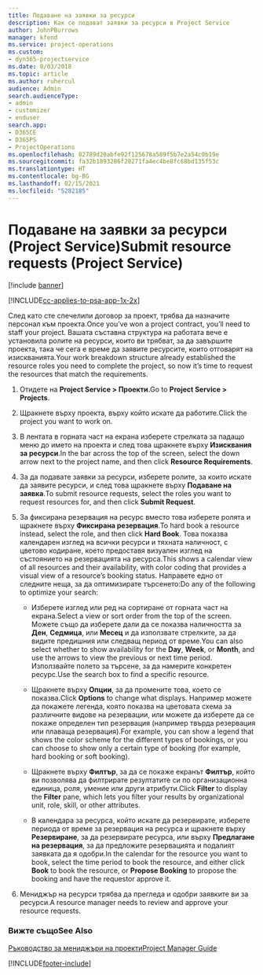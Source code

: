 ```yaml
---
title: Подаване на заявки за ресурси
description: Как се подават заявки за ресурси в Project Service
author: JohnPBurrows
manager: kfend
ms.service: project-operations
ms.custom:
- dyn365-projectservice
ms.date: 8/03/2018
ms.topic: article
ms.author: ruhercul
audience: Admin
search.audienceType:
- admin
- customizer
- enduser
search.app:
- D365CE
- D365PS
- ProjectOperations
ms.openlocfilehash: 82789d20abfe92f125678a589f5b7e2a54c0b19e
ms.sourcegitcommit: fa32b1893286f20271fa4ec4be8fc68bd135f53c
ms.translationtype: HT
ms.contentlocale: bg-BG
ms.lasthandoff: 02/15/2021
ms.locfileid: "5282185"
---
```

# <a name="submit-resource-requests-project-service"></a><span data-ttu-id="cbb8b-103">Подаване на заявки за ресурси (Project Service)</span><span class="sxs-lookup"><span data-stu-id="cbb8b-103">Submit resource requests (Project Service)</span></span>

[!include [banner](../includes/psa-now-project-operations.md)]

[!INCLUDE[cc-applies-to-psa-app-1x-2x](../includes/cc-applies-to-psa-app-1x-2x.md)]

<span data-ttu-id="cbb8b-104">След като сте спечелили договор за проект, трябва да назначите персонал към проекта.</span><span class="sxs-lookup"><span data-stu-id="cbb8b-104">Once you’ve won a project contract, you’ll need to staff your project.</span></span> <span data-ttu-id="cbb8b-105">Вашата съставна структура на работата вече е установила ролите на ресурси, които ви трябват, за да завършите проекта, така че сега е време да заявите ресурсите, които отговарят на изискванията.</span><span class="sxs-lookup"><span data-stu-id="cbb8b-105">Your work breakdown structure already established the resource roles you need to complete the project, so now it’s time to request the resources that match the requirements.</span></span>  
  
1.  <span data-ttu-id="cbb8b-106">Отидете на **Project Service > Проекти**.</span><span class="sxs-lookup"><span data-stu-id="cbb8b-106">Go to **Project Service > Projects**.</span></span>  
  
2.  <span data-ttu-id="cbb8b-107">Щракнете върху проекта, върху който искате да работите.</span><span class="sxs-lookup"><span data-stu-id="cbb8b-107">Click the project you want to work on.</span></span>  
  
3.  <span data-ttu-id="cbb8b-108">В лентата в горната част на екрана изберете стрелката за падащо меню до името на проекта и след това щракнете върху **Изисквания за ресурси**.</span><span class="sxs-lookup"><span data-stu-id="cbb8b-108">In the bar across the top of the screen, select the down arrow next to the project name, and then click **Resource Requirements**.</span></span>  
  
4.  <span data-ttu-id="cbb8b-109">За да подавате заявки за ресурси, изберете ролите, за които искате да заявите ресурси, и след това щракнете върху **Подаване на заявка**.</span><span class="sxs-lookup"><span data-stu-id="cbb8b-109">To submit resource requests, select the roles you want to request resources for, and then click **Submit Request**.</span></span>  
  
5.  <span data-ttu-id="cbb8b-110">За фиксирана резервация на ресурс вместо това изберете ролята и щракнете върху **Фиксирана резервация**.</span><span class="sxs-lookup"><span data-stu-id="cbb8b-110">To hard book a resource instead, select the role, and then click **Hard Book**.</span></span> <span data-ttu-id="cbb8b-111">Това показва календарен изглед на всички ресурси и тяхната наличност, с цветово кодиране, което предоставя визуален изглед на състоянието на резервацията на ресурса.</span><span class="sxs-lookup"><span data-stu-id="cbb8b-111">This shows a calendar view of all resources and their availability, with color coding that provides a visual view of a resource’s booking status.</span></span> <span data-ttu-id="cbb8b-112">Направете едно от следните неща, за да оптимизирате търсенето:</span><span class="sxs-lookup"><span data-stu-id="cbb8b-112">Do any of the following to optimize your search:</span></span>  
  
    -   <span data-ttu-id="cbb8b-113">Изберете изглед или ред на сортиране от горната част на екрана.</span><span class="sxs-lookup"><span data-stu-id="cbb8b-113">Select a view or sort order from the top of the screen.</span></span> <span data-ttu-id="cbb8b-114">Можете също да изберете дали да се показва наличността за **Ден**, **Седмица**, или **Месец** и да използвате стрелките, за да видите предишния или следващ период от време.</span><span class="sxs-lookup"><span data-stu-id="cbb8b-114">You can also select whether to show availability for the **Day**, **Week**, or **Month**, and use the arrows to view the previous or next time period.</span></span> <span data-ttu-id="cbb8b-115">Използвайте полето за търсене, за да намерите конкретен ресурс.</span><span class="sxs-lookup"><span data-stu-id="cbb8b-115">Use the search box to find a specific resource.</span></span>  
  
    -   <span data-ttu-id="cbb8b-116">Щракнете върху **Опции**, за да промените това, което се показва.</span><span class="sxs-lookup"><span data-stu-id="cbb8b-116">Click **Options** to change what displays.</span></span> <span data-ttu-id="cbb8b-117">Например можете да покажете легенда, която показва на цветовата схема за различните видове на резервации, или можете да изберете да се покаже определен тип резервация (например твърда резервация или плаваща резервация).</span><span class="sxs-lookup"><span data-stu-id="cbb8b-117">For example, you can show a legend that shows the color scheme for the different types of bookings, or you can choose to show only a certain type of booking (for example, hard booking or soft booking).</span></span>  
  
    -   <span data-ttu-id="cbb8b-118">Щракнете върху **Филтър**, за да се покаже екранът **Филтър**, който ви позволява да филтрирате резултатите си по организационна единица, роля, умение или други атрибути.</span><span class="sxs-lookup"><span data-stu-id="cbb8b-118">Click **Filter** to display the **Filter** pane, which lets you filter your results by organizational unit, role, skill, or other attributes.</span></span>  
  
    -   <span data-ttu-id="cbb8b-119">В календара за ресурса, който искате да резервирате, изберете периода от време за резервация на ресурса и щракнете върху **Резервиране**, за да резервирате ресурса, или върху **Предлагане на резервация**, за да предложите резервацията и подалият заявката да я одобри.</span><span class="sxs-lookup"><span data-stu-id="cbb8b-119">In the calendar for the resource you want to book, select the time period to book the resource, and either click **Book** to book the resource, or **Propose Booking** to propose the booking and have the requestor approve it.</span></span>  
  
6.  <span data-ttu-id="cbb8b-120">Мениджър на ресурси трябва да прегледа и одобри заявките ви за ресурси.</span><span class="sxs-lookup"><span data-stu-id="cbb8b-120">A resource manager needs to review and approve your resource requests.</span></span>  
  
### <a name="see-also"></a><span data-ttu-id="cbb8b-121">Вижте също</span><span class="sxs-lookup"><span data-stu-id="cbb8b-121">See Also</span></span>  
 [<span data-ttu-id="cbb8b-122">Ръководство за мениджъри на проекти</span><span class="sxs-lookup"><span data-stu-id="cbb8b-122">Project Manager Guide</span></span>](../psa/project-manager-guide.md)


[!INCLUDE[footer-include](../includes/footer-banner.md)]